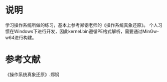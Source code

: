 # 说明
学习操作系统所做的练习，基本上参考郑钢老师的《操作系统真象还原》。
个人习惯在Windows下进行开发，因此kernel.bin遵循PE格式解析，需要通过MinGw-w64进行构建。

# 参考文献
《操作系统真象还原》.郑钢